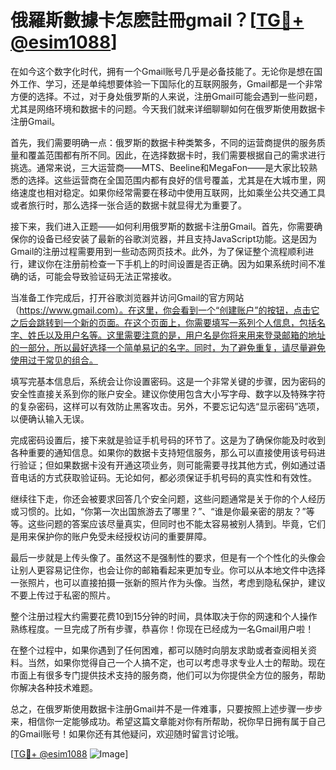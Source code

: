 # 俄羅斯數據卡怎麽註冊gmail？[[TG💪+ @esim1088](https://t.me/s/esim1088)]

在如今这个数字化时代，拥有一个Gmail账号几乎是必备技能了。无论你是想在国外工作、学习，还是单纯想要体验一下国际化的互联网服务，Gmail都是一个非常方便的选择。不过，对于身处俄罗斯的人来说，注册Gmail可能会遇到一些问题，尤其是网络环境和数据卡的问题。今天我们就来详细聊聊如何在俄罗斯使用数据卡注册Gmail。

首先，我们需要明确一点：俄罗斯的数据卡种类繁多，不同的运营商提供的服务质量和覆盖范围都有所不同。因此，在选择数据卡时，我们需要根据自己的需求进行挑选。通常来说，三大运营商——MTS、Beeline和MegaFon——是大家比较熟悉的选择。这些运营商在全国范围内都有良好的信号覆盖，尤其是在大城市里，网络速度也相对稳定。如果你经常需要在移动中使用互联网，比如乘坐公共交通工具或者旅行时，那么选择一张合适的数据卡就显得尤为重要了。

接下来，我们进入正题——如何利用俄罗斯的数据卡注册Gmail。首先，你需要确保你的设备已经安装了最新的谷歌浏览器，并且支持JavaScript功能。这是因为Gmail的注册过程需要用到一些动态网页技术。此外，为了保证整个流程顺利进行，建议你在注册前检查一下手机上的时间设置是否正确。因为如果系统时间不准确的话，可能会导致验证码无法正常接收。

当准备工作完成后，打开谷歌浏览器并访问Gmail的官方网站（https://www.gmail.com）。在这里，你会看到一个“创建账户”的按钮，点击它之后会跳转到一个新的页面。在这个页面上，你需要填写一系列个人信息，包括名字、姓氏以及用户名等。这里需要注意的是，用户名是你将来用来登录邮箱的地址的一部分，所以最好选择一个简单易记的名字。同时，为了避免重复，请尽量避免使用过于常见的组合。

填写完基本信息后，系统会让你设置密码。这是一个非常关键的步骤，因为密码的安全性直接关系到你的账户安全。建议你使用包含大小写字母、数字以及特殊字符的复杂密码，这样可以有效防止黑客攻击。另外，不要忘记勾选“显示密码”选项，以便确认输入无误。

完成密码设置后，接下来就是验证手机号码的环节了。这是为了确保你能及时收到各种重要的通知信息。如果你的数据卡支持短信服务，那么可以直接使用该号码进行验证；但如果数据卡没有开通这项业务，则可能需要寻找其他方式，例如通过语音电话的方式获取验证码。无论如何，都必须保证手机号码的真实性和有效性。

继续往下走，你还会被要求回答几个安全问题，这些问题通常是关于你的个人经历或习惯的。比如，“你第一次出国旅游去了哪里？”、“谁是你最亲密的朋友？”等等。这些问题的答案应该尽量真实，但同时也不能太容易被别人猜到。毕竟，它们是用来保护你的账户免受未经授权访问的重要屏障。

最后一步就是上传头像了。虽然这不是强制性的要求，但是有一个个性化的头像会让别人更容易记住你，也会让你的邮箱看起来更加专业。你可以从本地文件中选择一张照片，也可以直接拍摄一张新的照片作为头像。当然，考虑到隐私保护，建议不要上传过于私密的照片。

整个注册过程大约需要花费10到15分钟的时间，具体取决于你的网速和个人操作熟练程度。一旦完成了所有步骤，恭喜你！你现在已经成为一名Gmail用户啦！

在整个过程中，如果你遇到了任何困难，都可以随时向朋友求助或者查阅相关资料。当然，如果你觉得自己一个人搞不定，也可以考虑寻求专业人士的帮助。现在市面上有很多专门提供技术支持的服务商，他们可以为你提供全方位的服务，帮助你解决各种技术难题。

总之，在俄罗斯使用数据卡注册Gmail并不是一件难事，只要按照上述步骤一步步来，相信你一定能够成功。希望这篇文章能对你有所帮助，祝你早日拥有属于自己的Gmail账号！如果你还有其他疑问，欢迎随时留言讨论哦。

[[TG💪+ @esim1088](https://t.me/s/esim1088) ![Image](https://i.postimg.cc/4NQfJmqS/Snipaste-2025-05-13-00-14-12.png)]
